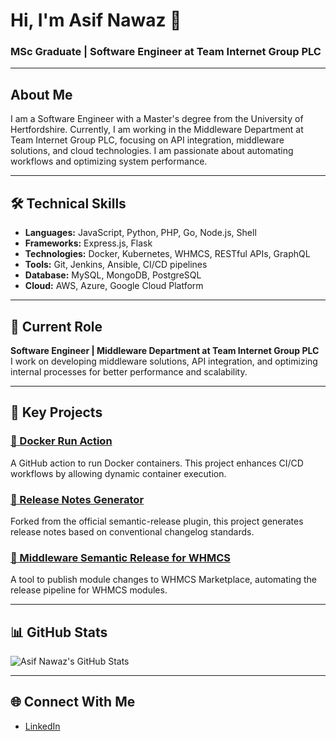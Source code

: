 # Hi, I'm Asif Nawaz 👋

### MSc Graduate | Software Engineer at Team Internet Group PLC

---

## About Me
I am a Software Engineer with a Master's degree from the University of Hertfordshire. Currently, I am working in the Middleware Department at Team Internet Group PLC, focusing on API integration, middleware solutions, and cloud technologies. I am passionate about automating workflows and optimizing system performance.

---

## 🛠️ Technical Skills
- **Languages:** JavaScript, Python, PHP, Go, Node.js, Shell
- **Frameworks:** Express.js, Flask
- **Technologies:** Docker, Kubernetes, WHMCS, RESTful APIs, GraphQL
- **Tools:** Git, Jenkins, Ansible, CI/CD pipelines
- **Database:** MySQL, MongoDB, PostgreSQL
- **Cloud:** AWS, Azure, Google Cloud Platform

---

## 🚀 Current Role
**Software Engineer | Middleware Department at Team Internet Group PLC**  
I work on developing middleware solutions, API integration, and optimizing internal processes for better performance and scalability.

---

## 💼 Key Projects

### [🔗 Docker Run Action](https://github.com/AsifNawaz-cnic/docker-run-action)
A GitHub action to run Docker containers. This project enhances CI/CD workflows by allowing dynamic container execution.

### [🔗 Release Notes Generator](https://github.com/AsifNawaz-cnic/release-notes-generator)
Forked from the official semantic-release plugin, this project generates release notes based on conventional changelog standards.

### [🔗 Middleware Semantic Release for WHMCS](https://github.com/AsifNawaz-cnic/rtldev-middleware-semantic-release-whmcs)
A tool to publish module changes to WHMCS Marketplace, automating the release pipeline for WHMCS modules.

---

## 📊 GitHub Stats
![Asif Nawaz's GitHub Stats](https://github-readme-stats.vercel.app/api?username=AsifNawaz-cnic&show_icons=true&theme=dark)

---

## 🌐 Connect With Me
- [LinkedIn](https://www.linkedin.com/in/iamasifnawaz)

